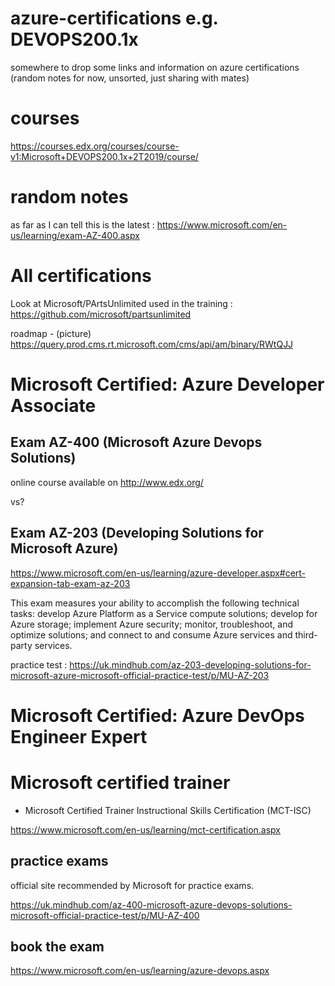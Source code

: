 # azure-certifications e.g. DEVOPS200.1x

somewhere to drop some links and information on azure certifications (random notes for now, unsorted, just sharing with mates)

# courses 

https://courses.edx.org/courses/course-v1:Microsoft+DEVOPS200.1x+2T2019/course/

# random notes

as far as I can tell this is the latest : https://www.microsoft.com/en-us/learning/exam-AZ-400.aspx

# All certifications

Look at Microsoft/PArtsUnlimited used in the training : https://github.com/microsoft/partsunlimited

roadmap - (picture) https://query.prod.cms.rt.microsoft.com/cms/api/am/binary/RWtQJJ

# Microsoft Certified: Azure Developer Associate

## Exam AZ-400 (Microsoft Azure Devops Solutions)

online course available on http://www.edx.org/

vs?

## Exam AZ-203 (Developing Solutions for Microsoft Azure)

https://www.microsoft.com/en-us/learning/azure-developer.aspx#cert-expansion-tab-exam-az-203

This exam measures your ability to accomplish the following technical tasks: develop Azure Platform as a Service compute solutions; develop for Azure storage; implement Azure security; monitor, troubleshoot, and optimize solutions; and connect to and consume Azure services and third-party services.

practice test : https://uk.mindhub.com/az-203-developing-solutions-for-microsoft-azure-microsoft-official-practice-test/p/MU-AZ-203

# Microsoft Certified: Azure DevOps Engineer Expert

# Microsoft certified trainer

- Microsoft Certified Trainer Instructional Skills Certification (MCT-ISC)

https://www.microsoft.com/en-us/learning/mct-certification.aspx




## practice exams

official site recommended by Microsoft for practice exams.

https://uk.mindhub.com/az-400-microsoft-azure-devops-solutions-microsoft-official-practice-test/p/MU-AZ-400

## book the exam

https://www.microsoft.com/en-us/learning/azure-devops.aspx
